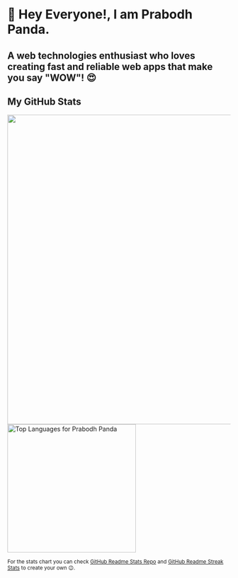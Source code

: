 # 👋 Hey Everyone!, I am Prabodh Panda.
## A web technologies enthusiast who loves creating fast and reliable web apps that make you say "WOW"! 😍

## My GitHub Stats

<img src="https://github-readme-streak-stats.herokuapp.com?user=prabodh-panda" width="700">
<img src="https://github-readme-stats.vercel.app/api/top-langs/?username=prabodh-panda&theme=jolly" alt="Top Languages for Prabodh Panda" width="290">

<sup>For the stats chart you can check [GitHub Readme Stats Repo](https://github.com/anuraghazra/github-readme-stats) and [GitHub Readme Streak Stats](https://github-readme-streak-stats.herokuapp.com/demo/) to create your own 😉.</sup>

